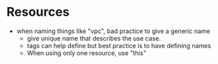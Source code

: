 # Resources
* when naming things like "vpc", bad practice to give a generic name
    - give unique name that describes the use case.
    - tags can help define but best practice is to have defining names
    - When using only one resource, use "this"